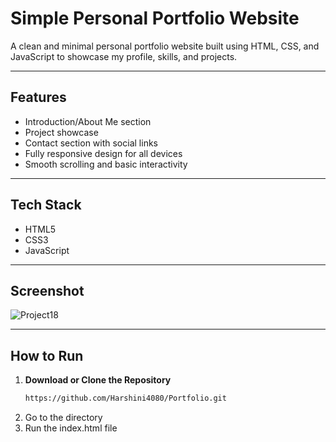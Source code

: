 #  Simple Personal Portfolio Website

A clean and minimal personal portfolio website built using HTML, CSS, and JavaScript to showcase my profile, skills, and projects.

---

##  Features

-  Introduction/About Me section
-  Project showcase
-  Contact section with social links
-  Fully responsive design for all devices
-  Smooth scrolling and basic interactivity

---

## Tech Stack

- HTML5
- CSS3
- JavaScript 

---

## Screenshot

![Project18](https://github.com/user-attachments/assets/0e0945e0-f806-4b43-9164-651e06dc99c4)


---

##  How to Run

1. **Download or Clone the Repository**
   ```bash
   https://github.com/Harshini4080/Portfolio.git
2. Go to the directory
3. Run the index.html file


